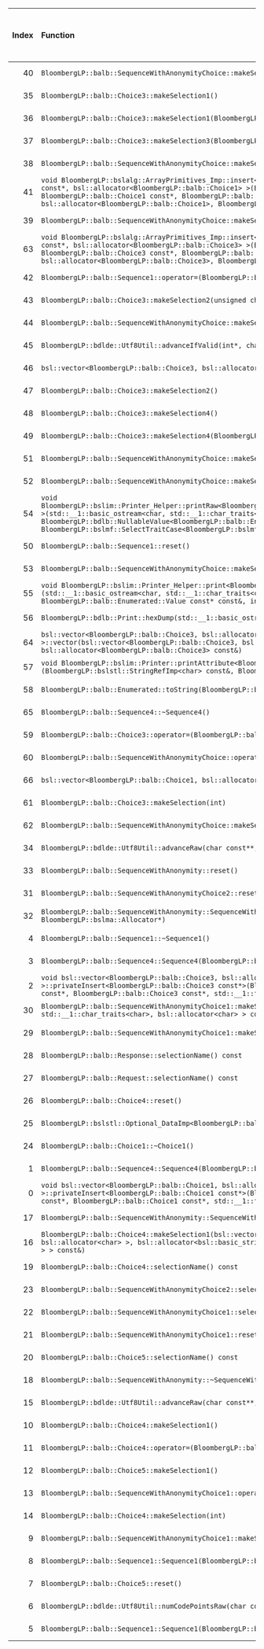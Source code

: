 |   Index | Function                                                                                                                                                                                                                                                                                                                                                                                        |   Difference in number of lines |   Function size difference in bytes | Disassembly                                                                | Number of lines in assumed build   | Number of bytes in assumed build   | Number of lines in ignored build   | Number of bytes in ignored build   |
|--------:|:------------------------------------------------------------------------------------------------------------------------------------------------------------------------------------------------------------------------------------------------------------------------------------------------------------------------------------------------------------------------------------------------|--------------------------------:|------------------------------------:|:---------------------------------------------------------------------------|:-----------------------------------|:-----------------------------------|:-----------------------------------|:-----------------------------------|
|      40 | `BloombergLP::balb::SequenceWithAnonymityChoice::makeSelection3(BloombergLP::balb::CustomString const&)`                                                                                                                                                                                                                                                                                        |                              -1 |                                   0 | [Assumed](40.assume.s.txt), [Ignored](40.none.s.txt), [Diff](40.diff.html) | 288                                | 4,239,952                          | 288                                | 4,239,856                          |
|      35 | `BloombergLP::balb::Choice3::makeSelection1()`                                                                                                                                                                                                                                                                                                                                                  |                              -1 |                                   0 | [Assumed](35.assume.s.txt), [Ignored](35.none.s.txt), [Diff](35.diff.html) | 112                                | 4,237,712                          | 112                                | 4,237,632                          |
|      36 | `BloombergLP::balb::Choice3::makeSelection1(BloombergLP::balb::Sequence6 const&)`                                                                                                                                                                                                                                                                                                               |                              -1 |                                   0 | [Assumed](36.assume.s.txt), [Ignored](36.none.s.txt), [Diff](36.diff.html) | 128                                | 4,236,368                          | 128                                | 4,236,288                          |
|      37 | `BloombergLP::balb::Choice3::makeSelection3(BloombergLP::balb::CustomString const&)`                                                                                                                                                                                                                                                                                                            |                              -1 |                                   0 | [Assumed](37.assume.s.txt), [Ignored](37.none.s.txt), [Diff](37.diff.html) | 288                                | 4,236,608                          | 288                                | 4,236,528                          |
|      38 | `BloombergLP::balb::SequenceWithAnonymityChoice::makeSelection1()`                                                                                                                                                                                                                                                                                                                              |                              -1 |                                   0 | [Assumed](38.assume.s.txt), [Ignored](38.none.s.txt), [Diff](38.diff.html) | 112                                | 4,241,056                          | 112                                | 4,240,960                          |
|      41 | `void BloombergLP::bslalg::ArrayPrimitives_Imp::insert<BloombergLP::balb::Choice1, BloombergLP::balb::Choice1 const*, bsl::allocator<BloombergLP::balb::Choice1> >(BloombergLP::balb::Choice1*, BloombergLP::balb::Choice1*, BloombergLP::balb::Choice1 const*, BloombergLP::balb::Choice1 const*, unsigned long, bsl::allocator<BloombergLP::balb::Choice1>, BloombergLP::bslmf::MetaInt<1>*)` |                              -1 |                                   0 | [Assumed](41.assume.s.txt), [Ignored](41.none.s.txt), [Diff](41.diff.html) | 576                                | 4,302,448                          | 576                                | 4,302,464                          |
|      39 | `BloombergLP::balb::SequenceWithAnonymityChoice::makeSelection1(BloombergLP::balb::Sequence6 const&)`                                                                                                                                                                                                                                                                                           |                              -1 |                                   0 | [Assumed](39.assume.s.txt), [Ignored](39.none.s.txt), [Diff](39.diff.html) | 128                                | 4,239,712                          | 128                                | 4,239,616                          |
|      63 | `void BloombergLP::bslalg::ArrayPrimitives_Imp::insert<BloombergLP::balb::Choice3, BloombergLP::balb::Choice3 const*, bsl::allocator<BloombergLP::balb::Choice3> >(BloombergLP::balb::Choice3*, BloombergLP::balb::Choice3*, BloombergLP::balb::Choice3 const*, BloombergLP::balb::Choice3 const*, unsigned long, bsl::allocator<BloombergLP::balb::Choice3>, BloombergLP::bslmf::MetaInt<1>*)` |                             -12 |                                 -16 | [Assumed](63.assume.s.txt), [Ignored](63.none.s.txt), [Diff](63.diff.html) | 688                                | 4,307,984                          | 704                                | 4,308,048                          |
|      42 | `BloombergLP::balb::Sequence1::operator=(BloombergLP::balb::Sequence1 const&)`                                                                                                                                                                                                                                                                                                                  |                              -2 |                                  16 | [Assumed](42.assume.s.txt), [Ignored](42.none.s.txt), [Diff](42.diff.html) | 544                                | 4,258,784                          | 528                                | 4,258,576                          |
|      43 | `BloombergLP::balb::Choice3::makeSelection2(unsigned char)`                                                                                                                                                                                                                                                                                                                                     |                              -2 |                                   0 | [Assumed](43.assume.s.txt), [Ignored](43.none.s.txt), [Diff](43.diff.html) | 112                                | 4,236,496                          | 112                                | 4,236,416                          |
|      44 | `BloombergLP::balb::SequenceWithAnonymityChoice::makeSelection2(unsigned char)`                                                                                                                                                                                                                                                                                                                 |                              -2 |                                   0 | [Assumed](44.assume.s.txt), [Ignored](44.none.s.txt), [Diff](44.diff.html) | 112                                | 4,239,840                          | 112                                | 4,239,744                          |
|      45 | `BloombergLP::bdlde::Utf8Util::advanceIfValid(int*, char const**, char const*, unsigned long, long)`                                                                                                                                                                                                                                                                                            |                              -2 |                                   0 | [Assumed](45.assume.s.txt), [Ignored](45.none.s.txt), [Diff](45.diff.html) | 528                                | 4,315,632                          | 528                                | 4,315,888                          |
|      46 | `bsl::vector<BloombergLP::balb::Choice3, bsl::allocator<BloombergLP::balb::Choice3> >::~vector()`                                                                                                                                                                                                                                                                                               |                              -2 |                                   0 | [Assumed](46.assume.s.txt), [Ignored](46.none.s.txt), [Diff](46.diff.html) | 160                                | 4,280,992                          | 160                                | 4,280,944                          |
|      47 | `BloombergLP::balb::Choice3::makeSelection2()`                                                                                                                                                                                                                                                                                                                                                  |                              -3 |                                   0 | [Assumed](47.assume.s.txt), [Ignored](47.none.s.txt), [Diff](47.diff.html) | 96                                 | 4,237,824                          | 96                                 | 4,237,744                          |
|      48 | `BloombergLP::balb::Choice3::makeSelection4()`                                                                                                                                                                                                                                                                                                                                                  |                              -3 |                                   0 | [Assumed](48.assume.s.txt), [Ignored](48.none.s.txt), [Diff](48.diff.html) | 112                                | 4,238,064                          | 112                                | 4,237,968                          |
|      49 | `BloombergLP::balb::Choice3::makeSelection4(BloombergLP::balb::CustomInt const&)`                                                                                                                                                                                                                                                                                                               |                              -3 |                                   0 | [Assumed](49.assume.s.txt), [Ignored](49.none.s.txt), [Diff](49.diff.html) | 128                                | 4,236,896                          | 128                                | 4,236,816                          |
|      51 | `BloombergLP::balb::SequenceWithAnonymityChoice::makeSelection2()`                                                                                                                                                                                                                                                                                                                              |                              -3 |                                   0 | [Assumed](51.assume.s.txt), [Ignored](51.none.s.txt), [Diff](51.diff.html) | 96                                 | 4,241,168                          | 96                                 | 4,241,072                          |
|      52 | `BloombergLP::balb::SequenceWithAnonymityChoice::makeSelection4()`                                                                                                                                                                                                                                                                                                                              |                              -3 |                                   0 | [Assumed](52.assume.s.txt), [Ignored](52.none.s.txt), [Diff](52.diff.html) | 112                                | 4,241,408                          | 112                                | 4,241,296                          |
|      54 | `void BloombergLP::bslim::Printer_Helper::printRaw<BloombergLP::bdlb::NullableValue<BloombergLP::balb::Enumerated::Value> >(std::__1::basic_ostream<char, std::__1::char_traits<char> >&, BloombergLP::bdlb::NullableValue<BloombergLP::balb::Enumerated::Value> const&, int, int, BloombergLP::bslmf::SelectTraitCase<BloombergLP::bslmf::SelectTrait_False>)`                                 |                              -3 |                                   0 | [Assumed](54.assume.s.txt), [Ignored](54.none.s.txt), [Diff](54.diff.html) | 192                                | 4,286,256                          | 192                                | 4,286,384                          |
|      50 | `BloombergLP::balb::Sequence1::reset()`                                                                                                                                                                                                                                                                                                                                                         |                              -3 |                                   0 | [Assumed](50.assume.s.txt), [Ignored](50.none.s.txt), [Diff](50.diff.html) | 352                                | 4,259,328                          | 352                                | 4,259,104                          |
|      53 | `BloombergLP::balb::SequenceWithAnonymityChoice::makeSelection4(BloombergLP::balb::CustomInt const&)`                                                                                                                                                                                                                                                                                           |                              -3 |                                   0 | [Assumed](53.assume.s.txt), [Ignored](53.none.s.txt), [Diff](53.diff.html) | 128                                | 4,240,240                          | 128                                | 4,240,144                          |
|      55 | `void BloombergLP::bslim::Printer_Helper::print<BloombergLP::balb::Enumerated::Value const*>(std::__1::basic_ostream<char, std::__1::char_traits<char> >&, BloombergLP::balb::Enumerated::Value const* const&, BloombergLP::balb::Enumerated::Value const* const&, int, int)`                                                                                                                   |                              -4 |                                 -16 | [Assumed](55.assume.s.txt), [Ignored](55.none.s.txt), [Diff](55.diff.html) | 240                                | 4,285,152                          | 256                                | 4,285,264                          |
|      56 | `BloombergLP::bdlb::Print::hexDump(std::__1::basic_ostream<char, std::__1::char_traits<char> >&, char const*, int)`                                                                                                                                                                                                                                                                             |                              -4 |                                 -32 | [Assumed](56.assume.s.txt), [Ignored](56.none.s.txt), [Diff](56.diff.html) | 1,024                              | 4,311,024                          | 1,056                              | 4,311,104                          |
|      64 | `bsl::vector<BloombergLP::balb::Choice3, bsl::allocator<BloombergLP::balb::Choice3> >::vector(bsl::vector<BloombergLP::balb::Choice3, bsl::allocator<BloombergLP::balb::Choice3> > const&, bsl::allocator<BloombergLP::balb::Choice3> const&)`                                                                                                                                                  |                             -49 |                                -192 | [Assumed](64.assume.s.txt), [Ignored](64.none.s.txt), [Diff](64.diff.html) | 176                                | 4,281,408                          | 368                                | 4,281,360                          |
|      57 | `void BloombergLP::bslim::Printer::printAttribute<BloombergLP::balb::Enumerated::Value>(BloombergLP::bslstl::StringRefImp<char> const&, BloombergLP::balb::Enumerated::Value const&) const`                                                                                                                                                                                                     |                              -5 |                                   0 | [Assumed](57.assume.s.txt), [Ignored](57.none.s.txt), [Diff](57.diff.html) | 144                                | 4,280,736                          | 144                                | 4,280,704                          |
|      58 | `BloombergLP::balb::Enumerated::toString(BloombergLP::balb::Enumerated::Value)`                                                                                                                                                                                                                                                                                                                 |                              -5 |                                 -16 | [Assumed](58.assume.s.txt), [Ignored](58.none.s.txt), [Diff](58.diff.html) | 16                                 | 4,214,720                          | 32                                 | 4,214,672                          |
|      65 | `BloombergLP::balb::Sequence4::~Sequence4()`                                                                                                                                                                                                                                                                                                                                                    |                             -66 |                                -224 | [Assumed](65.assume.s.txt), [Ignored](65.none.s.txt), [Diff](65.diff.html) | 720                                | 4,252,480                          | 944                                | 4,252,224                          |
|      59 | `BloombergLP::balb::Choice3::operator=(BloombergLP::balb::Choice3 const&)`                                                                                                                                                                                                                                                                                                                      |                              -7 |                                   0 | [Assumed](59.assume.s.txt), [Ignored](59.none.s.txt), [Diff](59.diff.html) | 496                                | 4,235,872                          | 496                                | 4,235,792                          |
|      60 | `BloombergLP::balb::SequenceWithAnonymityChoice::operator=(BloombergLP::balb::SequenceWithAnonymityChoice const&)`                                                                                                                                                                                                                                                                              |                              -7 |                                   0 | [Assumed](60.assume.s.txt), [Ignored](60.none.s.txt), [Diff](60.diff.html) | 496                                | 4,239,216                          | 496                                | 4,239,120                          |
|      66 | `bsl::vector<BloombergLP::balb::Choice1, bsl::allocator<BloombergLP::balb::Choice1> >::~vector()`                                                                                                                                                                                                                                                                                               |                             -71 |                                -240 | [Assumed](66.assume.s.txt), [Ignored](66.none.s.txt), [Diff](66.diff.html) | 80                                 | 4,279,536                          | 320                                | 4,279,264                          |
|      61 | `BloombergLP::balb::Choice3::makeSelection(int)`                                                                                                                                                                                                                                                                                                                                                |                              -9 |                                 -16 | [Assumed](61.assume.s.txt), [Ignored](61.none.s.txt), [Diff](61.diff.html) | 592                                | 4,237,120                          | 608                                | 4,237,024                          |
|      62 | `BloombergLP::balb::SequenceWithAnonymityChoice::makeSelection(int)`                                                                                                                                                                                                                                                                                                                            |                              -9 |                                 -16 | [Assumed](62.assume.s.txt), [Ignored](62.none.s.txt), [Diff](62.diff.html) | 592                                | 4,240,464                          | 608                                | 4,240,352                          |
|      34 | `BloombergLP::bdlde::Utf8Util::advanceRaw(char const**, char const*, long)`                                                                                                                                                                                                                                                                                                                     |                               1 |                                   0 | [Assumed](34.assume.s.txt), [Ignored](34.none.s.txt), [Diff](34.diff.html) | 112                                | 4,316,160                          | 112                                | 4,316,416                          |
|      33 | `BloombergLP::balb::SequenceWithAnonymity::reset()`                                                                                                                                                                                                                                                                                                                                             |                               1 |                                   0 | [Assumed](33.assume.s.txt), [Ignored](33.none.s.txt), [Diff](33.diff.html) | 192                                | 4,265,584                          | 192                                | 4,265,312                          |
|      31 | `BloombergLP::balb::SequenceWithAnonymityChoice2::reset()`                                                                                                                                                                                                                                                                                                                                      |                               1 |                                  16 | [Assumed](31.assume.s.txt), [Ignored](31.none.s.txt), [Diff](31.diff.html) | 208                                | 4,263,040                          | 192                                | 4,262,816                          |
|      32 | `BloombergLP::balb::SequenceWithAnonymity::SequenceWithAnonymity(BloombergLP::balb::SequenceWithAnonymity const&, BloombergLP::bslma::Allocator*)`                                                                                                                                                                                                                                              |                               1 |                                   0 | [Assumed](32.assume.s.txt), [Ignored](32.none.s.txt), [Diff](32.diff.html) | 384                                | 4,264,816                          | 384                                | 4,264,560                          |
|       4 | `BloombergLP::balb::Sequence1::~Sequence1()`                                                                                                                                                                                                                                                                                                                                                    |                              10 |                                  64 | [Assumed](4.assume.s.txt), [Ignored](4.none.s.txt), [Diff](4.diff.html)    | 592                                | 4,258,192                          | 528                                | 4,258,048                          |
|       3 | `BloombergLP::balb::Sequence4::Sequence4(BloombergLP::balb::Sequence4 const&, BloombergLP::bslma::Allocator*)`                                                                                                                                                                                                                                                                                  |                              11 |                                  16 | [Assumed](3.assume.s.txt), [Ignored](3.none.s.txt), [Diff](3.diff.html)    | 2,128                              | 4,250,352                          | 2,112                              | 4,250,112                          |
|       2 | `void bsl::vector<BloombergLP::balb::Choice3, bsl::allocator<BloombergLP::balb::Choice3> >::privateInsert<BloombergLP::balb::Choice3 const*>(BloombergLP::balb::Choice3 const*, BloombergLP::balb::Choice3 const*, BloombergLP::balb::Choice3 const*, std::__1::forward_iterator_tag const&)`                                                                                                   |                              13 |                                  80 | [Assumed](2.assume.s.txt), [Ignored](2.none.s.txt), [Diff](2.diff.html)    | 752                                | 4,307,232                          | 672                                | 4,307,056                          |
|      30 | `BloombergLP::balb::SequenceWithAnonymityChoice1::makeSelection6(bsl::basic_string<char, std::__1::char_traits<char>, bsl::allocator<char> > const&)`                                                                                                                                                                                                                                           |                               2 |                                   0 | [Assumed](30.assume.s.txt), [Ignored](30.none.s.txt), [Diff](30.diff.html) | 272                                | 4,215,376                          | 272                                | 4,215,328                          |
|      29 | `BloombergLP::balb::SequenceWithAnonymityChoice1::makeSelection6()`                                                                                                                                                                                                                                                                                                                             |                               2 |                                   0 | [Assumed](29.assume.s.txt), [Ignored](29.none.s.txt), [Diff](29.diff.html) | 112                                | 4,216,080                          | 112                                | 4,216,032                          |
|      28 | `BloombergLP::balb::Response::selectionName() const`                                                                                                                                                                                                                                                                                                                                            |                               2 |                                   0 | [Assumed](28.assume.s.txt), [Ignored](28.none.s.txt), [Diff](28.diff.html) | 48                                 | 4,277,216                          | 48                                 | 4,276,944                          |
|      27 | `BloombergLP::balb::Request::selectionName() const`                                                                                                                                                                                                                                                                                                                                             |                               2 |                                   0 | [Assumed](27.assume.s.txt), [Ignored](27.none.s.txt), [Diff](27.diff.html) | 48                                 | 4,274,896                          | 48                                 | 4,274,624                          |
|      26 | `BloombergLP::balb::Choice4::reset()`                                                                                                                                                                                                                                                                                                                                                           |                               2 |                                   0 | [Assumed](26.assume.s.txt), [Ignored](26.none.s.txt), [Diff](26.diff.html) | 144                                | 4,213,216                          | 144                                | 4,213,184                          |
|      25 | `BloombergLP::bslstl::Optional_DataImp<BloombergLP::balb::Choice1>::reset()`                                                                                                                                                                                                                                                                                                                    |                               2 |                                  16 | [Assumed](25.assume.s.txt), [Ignored](25.none.s.txt), [Diff](25.diff.html) | 256                                | 4,281,584                          | 240                                | 4,281,728                          |
|      24 | `BloombergLP::balb::Choice1::~Choice1()`                                                                                                                                                                                                                                                                                                                                                        |                               2 |                                  16 | [Assumed](24.assume.s.txt), [Ignored](24.none.s.txt), [Diff](24.diff.html) | 240                                | 4,281,840                          | 224                                | 4,281,968                          |
|       1 | `BloombergLP::balb::Sequence4::Sequence4(BloombergLP::bslma::Allocator*)`                                                                                                                                                                                                                                                                                                                       |                              22 |                                 112 | [Assumed](1.assume.s.txt), [Ignored](1.none.s.txt), [Diff](1.diff.html)    | 1,872                              | 4,248,480                          | 1,760                              | 4,248,352                          |
|       0 | `void bsl::vector<BloombergLP::balb::Choice1, bsl::allocator<BloombergLP::balb::Choice1> >::privateInsert<BloombergLP::balb::Choice1 const*>(BloombergLP::balb::Choice1 const*, BloombergLP::balb::Choice1 const*, BloombergLP::balb::Choice1 const*, std::__1::forward_iterator_tag const&)`                                                                                                   |                              24 |                                  96 | [Assumed](0.assume.s.txt), [Ignored](0.none.s.txt), [Diff](0.diff.html)    | 496                                | 4,301,648                          | 400                                | 4,301,760                          |
|      17 | `BloombergLP::balb::SequenceWithAnonymity::SequenceWithAnonymity(BloombergLP::bslma::Allocator*)`                                                                                                                                                                                                                                                                                               |                               3 |                                  16 | [Assumed](17.assume.s.txt), [Ignored](17.none.s.txt), [Diff](17.diff.html) | 384                                | 4,264,432                          | 368                                | 4,264,192                          |
|      16 | `BloombergLP::balb::Choice4::makeSelection1(bsl::vector<bsl::basic_string<char, std::__1::char_traits<char>, bsl::allocator<char> >, bsl::allocator<bsl::basic_string<char, std::__1::char_traits<char>, bsl::allocator<char> > > > const&)`                                                                                                                                                    |                               3 |                                  16 | [Assumed](16.assume.s.txt), [Ignored](16.none.s.txt), [Diff](16.diff.html) | 224                                | 4,212,816                          | 208                                | 4,212,800                          |
|      19 | `BloombergLP::balb::Choice4::selectionName() const`                                                                                                                                                                                                                                                                                                                                             |                               3 |                                   0 | [Assumed](19.assume.s.txt), [Ignored](19.none.s.txt), [Diff](19.diff.html) | 32                                 | 4,214,480                          | 32                                 | 4,214,432                          |
|      23 | `BloombergLP::balb::SequenceWithAnonymityChoice2::selectionName() const`                                                                                                                                                                                                                                                                                                                        |                               3 |                                   0 | [Assumed](23.assume.s.txt), [Ignored](23.none.s.txt), [Diff](23.diff.html) | 32                                 | 4,264,000                          | 32                                 | 4,263,760                          |
|      22 | `BloombergLP::balb::SequenceWithAnonymityChoice1::selectionName() const`                                                                                                                                                                                                                                                                                                                        |                               3 |                                   0 | [Assumed](22.assume.s.txt), [Ignored](22.none.s.txt), [Diff](22.diff.html) | 32                                 | 4,216,608                          | 32                                 | 4,216,560                          |
|      21 | `BloombergLP::balb::SequenceWithAnonymityChoice1::reset()`                                                                                                                                                                                                                                                                                                                                      |                               3 |                                   0 | [Assumed](21.assume.s.txt), [Ignored](21.none.s.txt), [Diff](21.diff.html) | 64                                 | 4,215,648                          | 64                                 | 4,215,600                          |
|      20 | `BloombergLP::balb::Choice5::selectionName() const`                                                                                                                                                                                                                                                                                                                                             |                               3 |                                   0 | [Assumed](20.assume.s.txt), [Ignored](20.none.s.txt), [Diff](20.diff.html) | 32                                 | 4,219,920                          | 32                                 | 4,219,840                          |
|      18 | `BloombergLP::balb::SequenceWithAnonymity::~SequenceWithAnonymity()`                                                                                                                                                                                                                                                                                                                            |                               3 |                                  16 | [Assumed](18.assume.s.txt), [Ignored](18.none.s.txt), [Diff](18.diff.html) | 192                                | 4,265,200                          | 176                                | 4,264,944                          |
|      15 | `BloombergLP::bdlde::Utf8Util::advanceRaw(char const**, char const*, unsigned long, long)`                                                                                                                                                                                                                                                                                                      |                               4 |                                   0 | [Assumed](15.assume.s.txt), [Ignored](15.none.s.txt), [Diff](15.diff.html) | 112                                | 4,316,272                          | 112                                | 4,316,528                          |
|      10 | `BloombergLP::balb::Choice4::makeSelection1()`                                                                                                                                                                                                                                                                                                                                                  |                               4 |                                  16 | [Assumed](10.assume.s.txt), [Ignored](10.none.s.txt), [Diff](10.diff.html) | 176                                | 4,213,728                          | 160                                | 4,213,696                          |
|      11 | `BloombergLP::balb::Choice4::operator=(BloombergLP::balb::Choice4 const&)`                                                                                                                                                                                                                                                                                                                      |                               4 |                                  16 | [Assumed](11.assume.s.txt), [Ignored](11.none.s.txt), [Diff](11.diff.html) | 192                                | 4,212,624                          | 176                                | 4,212,624                          |
|      12 | `BloombergLP::balb::Choice5::makeSelection1()`                                                                                                                                                                                                                                                                                                                                                  |                               4 |                                  16 | [Assumed](12.assume.s.txt), [Ignored](12.none.s.txt), [Diff](12.diff.html) | 208                                | 4,219,152                          | 192                                | 4,219,088                          |
|      13 | `BloombergLP::balb::SequenceWithAnonymityChoice1::operator=(BloombergLP::balb::SequenceWithAnonymityChoice1 const&)`                                                                                                                                                                                                                                                                            |                               4 |                                  16 | [Assumed](13.assume.s.txt), [Ignored](13.none.s.txt), [Diff](13.diff.html) | 176                                | 4,215,104                          | 160                                | 4,215,072                          |
|      14 | `BloombergLP::balb::Choice4::makeSelection(int)`                                                                                                                                                                                                                                                                                                                                                |                               4 |                                   0 | [Assumed](14.assume.s.txt), [Ignored](14.none.s.txt), [Diff](14.diff.html) | 368                                | 4,213,360                          | 368                                | 4,213,328                          |
|       9 | `BloombergLP::balb::SequenceWithAnonymityChoice1::makeSelection(int)`                                                                                                                                                                                                                                                                                                                           |                               5 |                                   0 | [Assumed](9.assume.s.txt), [Ignored](9.none.s.txt), [Diff](9.diff.html)    | 288                                | 4,215,712                          | 288                                | 4,215,664                          |
|       8 | `BloombergLP::balb::Sequence1::Sequence1(BloombergLP::bslma::Allocator*)`                                                                                                                                                                                                                                                                                                                       |                               6 |                                  48 | [Assumed](8.assume.s.txt), [Ignored](8.none.s.txt), [Diff](8.diff.html)    | 880                                | 4,256,384                          | 832                                | 4,256,352                          |
|       7 | `BloombergLP::balb::Choice5::reset()`                                                                                                                                                                                                                                                                                                                                                           |                               7 |                                  16 | [Assumed](7.assume.s.txt), [Ignored](7.none.s.txt), [Diff](7.diff.html)    | 160                                | 4,218,896                          | 144                                | 4,218,848                          |
|       6 | `BloombergLP::bdlde::Utf8Util::numCodePointsRaw(char const*, unsigned long)`                                                                                                                                                                                                                                                                                                                    |                               9 |                                  32 | [Assumed](6.assume.s.txt), [Ignored](6.none.s.txt), [Diff](6.diff.html)    | 96                                 | 4,318,256                          | 64                                 | 4,318,512                          |
|       5 | `BloombergLP::balb::Sequence1::Sequence1(BloombergLP::balb::Sequence1 const&, BloombergLP::bslma::Allocator*)`                                                                                                                                                                                                                                                                                  |                               9 |                                  64 | [Assumed](5.assume.s.txt), [Ignored](5.none.s.txt), [Diff](5.diff.html)    | 928                                | 4,257,264                          | 864                                | 4,257,184                          |
